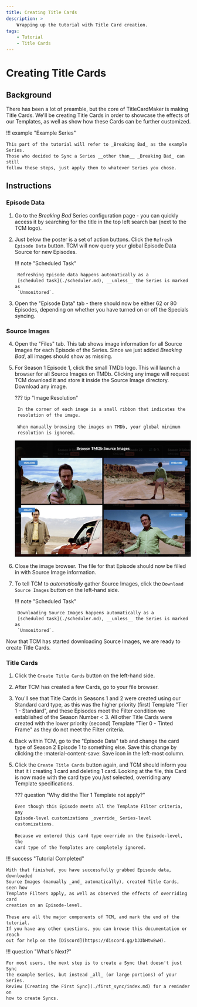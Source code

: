 ```yaml
---
title: Creating Title Cards
description: >
    Wrapping up the tutorial with Title Card creation.
tags:
    - Tutorial
    - Title Cards
---
```


# Creating Title Cards

## Background

There has been a lot of preamble, but the core of TitleCardMaker is making
Title Cards. We'll be creating Title Cards in order to showcase the effects of
our Templates, as well as show how these Cards can be further customized.

!!! example "Example Series"

    This part of the tutorial will refer to _Breaking Bad_ as the example Series. 
    Those who decided to Sync a Series __other than__ _Breaking Bad_ can still
    follow these steps, just apply them to whatever Series you chose.

## Instructions
### Episode Data
1. Go to the _Breaking Bad_ Series configuration page - you can quickly access
it by searching for the title in the top left search bar (next to the TCM logo).

2. Just below the poster is a set of action buttons. Click the `Refresh Episode
Data` button. TCM will now query your global Episode Data Source for new
Episodes.

    !!! note "Scheduled Task"

        Refreshing Episode data happens automatically as a
        [scheduled task](./scheduler.md), __unless__ the Series is marked as
        `Unmonitored`.

3. Open the "Episode Data" tab - there should now be either 62 or 80 Episodes,
depending on whether you have turned on or off the Specials syncing.

### Source Images

4. Open the "Files" tab. This tab shows image information for all Source Images
for each Episode of the Series. Since we just added _Breaking Bad_, all images
should show as missing.

5. For Season 1 Episode 1, click the small TMDb logo. This will launch a browser
for all Source Images on TMDb. Clicking any image will request TCM download it
and store it inside the Source Image directory. Download any image.

    ??? tip "Image Resolution"
    
        In the corner of each image is a small ribbon that indicates the
        resolution of the image.
        
        When manually browsing the images on TMDb, your global minimum
        resolution is ignored.

    ![](../assets/tmdb_browse_images.jpg)

6. Close the image browser. The file for that Episode should now be filled in
with Source Image information.

7. To tell TCM to _automatically_ gather Source Images, click the `Download
Source Images` button on the left-hand side.

    !!! note "Scheduled Task"

        Downloading Source Images happens automatically as a
        [scheduled task](./scheduler.md), __unless__ the Series is marked as
        `Unmonitored`.

Now that TCM has started downloading Source Images, we are ready to create Title
Cards.

### Title Cards

1. Click the `Create Title Cards` button on the left-hand side.

9. After TCM has created a few Cards, go to your file browser.

10. You'll see that Title Cards in Seasons 1 and 2 were created using our
Standard card type, as this was the higher priority (first) Template "Tier 1 -
Standard", and these Episodes meet the Filter condition we established of the
Season Number < 3. All other Title Cards were created with the lower priority
(second) Template "Tier 0 - Tinted Frame" as they do not meet the Filter
criteria.

11. Back within TCM, go to the "Episode Data" tab and change the card type of
Season 2 Episode 1 to something else. Save this change by clicking the
:material-content-save: Save icon in the left-most column.

12. Click the `Create Title Cards` button again, and TCM should inform you that
it i creating 1 card and deleting 1 card. Looking at the file, this Card is now
made with the card type you _just_ selected, overriding any Template
specifications.

    ??? question "Why did the Tier 1 Template not apply?"

        Even though this Episode meets all the Template Filter criteria, any
        Episode-level customizations _override_ Series-level customizations.

        Because we entered this card type override on the Episode-level, the
        card type of the Templates are completely ignored.

!!! success "Tutorial Completed"

    With that finished, you have successfully grabbed Episode data, downloaded
    Source Images (manually _and_ automatically), created Title Cards, seen how
    Template Filters apply, as well as observed the effects of overriding card
    creation on an Episode-level.

    These are all the major components of TCM, and mark the end of the tutorial.
    If you have any other questions, you can browse this documentation or reach
    out for help on the [Discord](https://discord.gg/bJ3bHtw8wH).

!!! question "What's Next?"

    For most users, the next step is to create a Sync that doesn't just Sync
    the example Series, but instead _all_ (or large portions) of your Series.
    Review [Creating the First Sync](./first_sync/index.md) for a reminder on
    how to create Syncs.